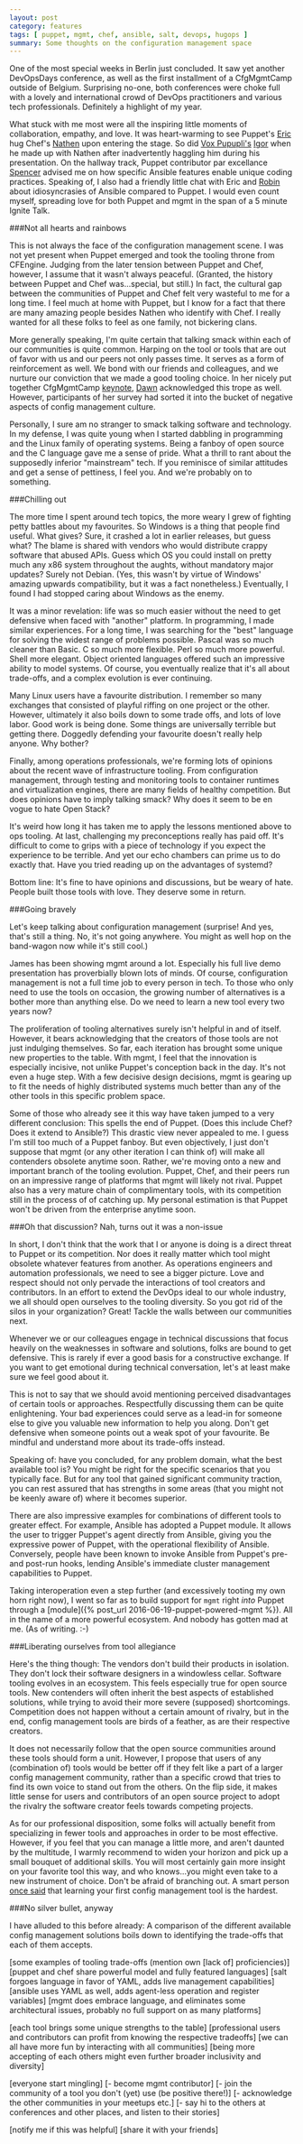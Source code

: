 ```yaml
---
layout: post
category: features
tags: [ puppet, mgmt, chef, ansible, salt, devops, hugops ]
summary: Some thoughts on the configuration management space
---
```


One of the most special weeks in Berlin just concluded. It saw
yet another DevOpsDays conference, as well as the first installment
of a CfgMgmtCamp outside of Belgium. Surprising no-one, both conferences
were choke full with a lovely and international crowd of DevOps
practitioners and various tech professionals. Definitely a highlight
of my year.

What stuck with me most were all the inspiring little moments of collaboration,
empathy, and love. It was heart-warming to see Puppet's [Eric](https://twitter.com/ahpook)
hug Chef's [Nathen](https://twitter.com/NathenHarvey) upon entering the stage.
So did [Vox Pupupli's](http://voxpupuli.org) [Igor](https://twitter.com/hirojin) when
he made up with Nathen after inadvertently haggling him during his presentation.
On the hallway track, Puppet contributor par excellance [Spencer](https://twitter.com/nibalizer)
advised me on how specific Ansible features enable unique coding practices.
Speaking of, I also had a friendly little chat with Eric and [Robin](twitter.com/robinbowes)
about idiosyncrasies of Ansible compared to Puppet.
I would even count myself, spreading love for both Puppet and mgmt in the span
of a 5 minute Ignite Talk.

###Not all hearts and rainbows

This is not always the face of the configuration management scene. I was not yet
present when Puppet emerged and took the tooling throne from CFEngine.
Judging from the later tension between Puppet and Chef, however, I assume
that it wasn't always peaceful. (Granted, the history between Puppet and Chef
was...special, but still.) In fact, the cultural gap between the communities
of Puppet and Chef felt very wasteful to me for a long time. I feel much at home
with Puppet, but I know for a fact that there are many amazing people besides Nathen
who identify with Chef. I really wanted for all these folks to feel as one family,
not bickering clans.

More generally speaking, I'm quite certain that talking smack within each of our
communities is quite common. Harping on the tool or tools that are out of favor
with us and our peers not only passes time. It serves as a form of reinforcement as well.
We bond with our friends and colleagues, and we nurture our conviction that we
made a good tooling choice.
In her nicely put together CfgMgmtCamp
[keynote](http://www.slideshare.net/geekygirldawn/config-management-community-awesome-awful-or-apathetic),
[Dawn](https://twitter.com/geekygirldawn) acknowledged this trope as well. However,
participants of her survey had sorted it into the bucket of negative aspects of
config management culture.

Personally, I sure am no stranger to smack talking software and technology.
In my defense, I was quite young when I started dabbling in programming and
the Linux family of operating systems. Being a fanboy of open source and the
C language gave me a sense of pride. What a thrill to rant about the supposedly
inferior "mainstream" tech.
If you reminisce of similar attitudes and get a sense of pettiness, I feel you.
And we're probably on to something.

###Chilling out

The more time I spent around tech topics, the more weary I grew of fighting petty battles
about my favourites. So Windows is a thing that people find useful. What gives?
Sure, it crashed a lot in earlier releases, but guess what? The blame is shared
with vendors who would distribute crappy software that abused APIs. Guess which
OS you could install on pretty much any x86 system throughout the aughts, without
mandatory major updates? Surely not Debian. (Yes, this wasn't by virtue of Windows'
amazing upwards compatibility, but it was a fact nonetheless.) Eventually, I found I had
stopped caring about Windows as the enemy.

It was a minor revelation: life was so much easier without the need to get defensive
when faced with "another" platform. In programming, I made similar experiences.
For a long time, I was searching for the "best" language for solving the widest range
of problems possible. Pascal was so much cleaner than Basic. C so much more flexible.
Perl so much more powerful. Shell more elegant. Object oriented languages offered
such an impressive ability to model systems. Of course, you eventually realize that
it's all about trade-offs, and a complex evolution is ever continuing.

Many Linux users have a favourite distribution. I remember so many exchanges that
consisted of playful riffing on one project or the other. However, ultimately it
also boils down to some trade offs, and lots of love labor. Good work is being done.
Some things are universally terrible but getting there. Doggedly defending your
favourite doesn't really help anyone. Why bother?

Finally, among operations professionals, we're forming lots of opinions about the
recent wave of infrastructure tooling. From configuration management, through testing
and monitoring tools to container runtimes and virtualization engines, there are many
fields of healthy competition. But does opinions have to imply talking smack? Why does
it seem to be en vogue to hate Open Stack?

It's weird how long it has taken me to apply the lessons mentioned above to ops tooling.
At last, challenging my preconceptions really has paid off. It's difficult to come to grips
with a piece of technology if you expect the experience to be terrible. And yet our echo
chambers can prime us to do exactly that. Have you tried reading up on the advantages of
systemd?

Bottom line: It's fine to have opinions and discussions, but be weary of hate. People
built those tools with love. They deserve some in return.

###Going bravely

Let's keep talking about configuration management (surprise! And yes, that's still a thing.
No, it's not going anywhere. You might as well hop on the band-wagon now while it's still
cool.)

James has been showing mgmt around a lot. Especially his full live demo presentation has
proverbially blown lots of minds. Of course, configuration management is not a full time
job to every person in tech. To those who only need to use the tools on occasion, the
growing number of alternatives is a bother more than anything else. Do we need to learn
a new tool every two years now?

The proliferation of tooling alternatives surely isn't helpful in and of itself. However,
it bears acknowledging that the creators of those tools are not just indulging themselves.
So far, each iteration has brought some unique new properties to the table. With mgmt,
I feel that the innovation is especially incisive, not unlike Puppet's conception back in
the day. It's not even a huge step. With a few decisive design decisions, mgmt is gearing up
to fit the needs of highly distributed systems much better than any of the other tools in
this specific problem space.

Some of those who already see it this way have taken jumped to a very different conclusion:
This spells the end of Puppet. (Does this include Chef? Does it extend to Ansible?)
This drastic view never appealed to me. I guess I'm still too much of a Puppet fanboy.
But even objectively, I just don't suppose that mgmt (or any other iteration I can think of)
will make all contenders obsolete anytime soon. Rather, we're moving onto a new and important
branch of the tooling evolution. Puppet, Chef, and their peers run on an impressive range
of platforms that mgmt will likely not rival. Puppet also has a very mature chain of complimentary
tools, with its competition still in the process of of catching up. My personal estimation is
that Puppet won't be driven from the enterprise anytime soon.

###Oh that discussion? Nah, turns out it was a non-issue

In short, I don't think that the work that I or anyone is doing is a direct threat to
Puppet or its competition.
Nor does it really matter which tool might obsolete whatever features from another. As
operations engineers and automation professionals, we need to see a bigger picture. Love and
respect should not only pervade the interactions of tool creators and contributors. In an
effort to extend the DevOps ideal to our whole industry, we all should open ourselves
to the tooling diversity. So you got rid of the silos in your organization? Great!
Tackle the walls between our communities next.

Whenever we or our colleagues engage in technical discussions that focus heavily on the
weaknesses in software and solutions, folks are bound to get defensive. This is rarely if ever
a good basis for a constructive exchange. If you want to get emotional during technical
conversation, let's at least make sure we feel good about it.

This is not to say that we should avoid mentioning perceived disadvantages of certain
tools or approaches. Respectfully discussing them can be quite enlightening. Your bad
experiences could serve as a lead-in for someone else to give you valuable new
information to help you along. Don't get defensive when someone points out a weak spot
of your favourite. Be mindful and understand more about its trade-offs instead. 

Speaking of: have you concluded, for any problem domain, what the best available tool
is? You might be right for the specific scenarios that you typically face. But for any
tool that gained significant community traction, you can rest assured that has strengths
in some areas (that you might not be keenly aware of) where it becomes superior.

There are also impressive examples for combinations of different tools to greater effect.
For example, Ansible has adopted a Puppet module. It allows the user to trigger Puppet's
agent directly from Ansible, giving you the expressive power of Puppet, with the operational
flexibility of Ansible. Conversely, people have been known to invoke Ansible from Puppet's
pre- and post-run hooks, lending Ansible's immediate cluster management capabilities to Puppet.

Taking interoperation even a step further (and excessively tooting my own horn right now),
I went so far as to build support for `mgmt` right *into* Puppet through a
[module]({% post_url 2016-06-19-puppet-powered-mgmt %}). All in the name of a more powerful
ecosystem. And nobody has gotten mad at me. (As of writing. :-)

###Liberating ourselves from tool allegiance

Here's the thing though: The vendors don't build their products in isolation. They don't
lock their software designers in a windowless cellar. Software tooling evolves in an
ecosystem. This feels especially true for open source tools. New contenders will often
inherit the best aspects of established solutions, while trying to avoid their more severe
(supposed) shortcomings. Competition does not happen without a certain amount of rivalry,
but in the end, config management tools are birds of a feather, as are their respective
creators.

It does not necessarily follow that the open source communities around these tools should
form a unit. However, I propose that users of any (combination of) tools would be better off
if they felt like a part of a larger config management community, rather than a specific
crowd that tries to find its own voice to stand out from the others. On the flip side, it
makes little sense for users and contributors of an open source project to adopt the rivalry
the software creator feels towards competing projects.

As for our professional disposition, some folks will actually benefit from specializing in
fewer tools and approaches in order to be most effective. However, if you feel that you can
manage a little more, and aren't daunted by the multitude, I warmly recommend to widen your
horizon and pick up a small bouquet of additional skills. You will most certainly gain more
insight on your favorite tool this way, and who knows...you might even take to a new
instrument of choice. Don't be afraid of branching out. A smart person
[once said](https://twitter.com/patrickdebois/status/603960527912591360) that learning
your first config management tool is the hardest.

###No silver bullet, anyway

I have alluded to this before already: A comparison of the different available config
management solutions boils down to identifying the trade-offs that each of them accepts.

[some examples of tooling trade-offs (mention own [lack of] proficiencies)]
[puppet and chef share powerful model and fully featured languages]
[salt forgoes language in favor of YAML, adds live management capabilities]
[ansible uses YAML as well, adds agent-less operation and register variables]
[mgmt does embrace language, and eliminates some architectural issues, probably no full support on as many platforms]

[each tool brings some unique strengths to the table]
[professional users and contributors can profit from knowing the respective tradeoffs]
[we can all have more fun by interacting with all communities]
[being more accepting of each others might even further broader inclusivity and diversity]

[everyone start mingling]
[- become mgmt contributor]
[- join the community of a tool you don't (yet) use (be positive there!)]
[- acknowledge the other communities in your meetups etc.]
[- say hi to the others at conferences and other places, and listen to their stories]

[notify me if this was helpful]
[share it with your friends]
